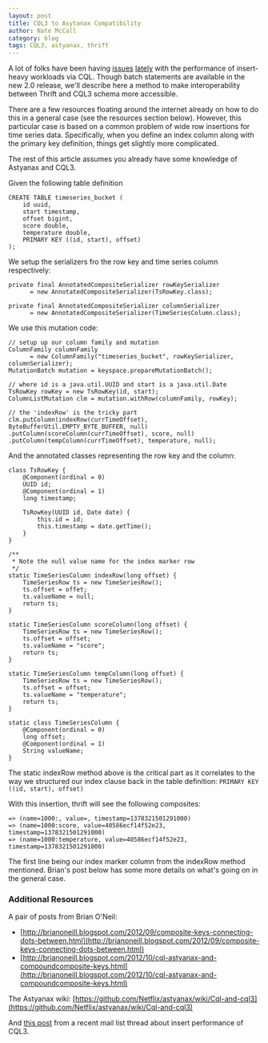 ```yaml
---
layout: post
title: CQL3 to Asytanax Compatibility
author: Nate McCall
category: blog
tags: CQL3, astyanax, thrift
---
```


A lot of folks have been having [issues](http://mail-archives.apache.org/mod_mbox/cassandra-user/201308.mbox/%3CCAAtvD4Un26yBd8rAMqctjRN4YKtCuxEekhq8WOqj7XVMcjEU3Q%40mail.gmail.com%3E) [lately](http://mail-archives.apache.org/mod_mbox/cassandra-user/201309.mbox/%3C541C7781A689464891C05251C07E8CCF3D9D29D57B%40farseer.lithium.local%3E) with the performance of insert-heavy workloads via CQL. Though batch statements are available in the new 2.0 release, we'll describe here a method to make interoperability between Thrift and CQL3 schema more accessible. 

There are a few resources floating around the internet already on how to do this in a general case (see the resources section below). However, this particular case is based on a common problem of wide row insertions for time series data. Specifically, when you define an index column along with the primary key definition, things get slightly more complicated. 

The rest of this article assumes you already have some knowledge of Astyanax and CQL3. 

Given the following table definition 

	CREATE TABLE timeseries_bucket (
  		id uuid,
  		start timestamp,
  		offset bigint,
  		score double,
  		temperature double,
  		PRIMARY KEY ((id, start), offset)
	);

We setup the serializers fro the row key and time series column respectively:

	private final AnnotatedCompositeSerializer rowKeySerializer
          = new AnnotatedCompositeSerializer(TsRowKey.class);

    private final AnnotatedCompositeSerializer columnSerializer 
    	  = new AnnotatedCompositeSerializer(TimeSeriesColumn.class);
	
We use this mutation code:

	// setup up our column family and mutation
	ColumnFamily columnFamily 
	      = new ColumnFamily("timeseries_bucket", rowKeySerializer, columnSerializer);
	MutationBatch mutation = keyspace.prepareMutationBatch();

	// where id is a java.util.UUID and start is a java.util.Date
	TsRowKey rowKey = new TsRowKey(id, start);
	ColumnListMutation clm = mutation.withRow(columnFamily, rowKey);

	// the 'indexRow' is the tricky part
	clm.putColumn(indexRow(currTimeOffset), ByteBufferUtil.EMPTY_BYTE_BUFFER, null)
	.putColumn(scoreColumn(currTimeOffset), score, null)
	.putColumn(tempColumn(currTimeOffset), temperature, null);
                                    
And the annotated classes representing the row key and the column:                  

    class TsRowKey {
        @Component(ordinal = 0)
        UUID id;
        @Component(ordinal = 1)
        long timestamp;

        TsRowKey(UUID id, Date date) {
            this.id = id;
            this.timestamp = date.getTime();
        }
    }

	/**
	 * Note the null value name for the index marker row
	 */
    static TimeSeriesColumn indexRow(long offset) {
        TimeSeriesRow ts = new TimeSeriesRow();
        ts.offset = offet;
        ts.valueName = null;  
        return ts;
    }

    static TimeSeriesColumn scoreColumn(long offset) {
        TimeSeriesRow ts = new TimeSeriesRow();
        ts.offset = offset;
        ts.valueName = "score";
        return ts;
    }
    
    static TimeSeriesColumn tempColumn(long offset) {
        TimeSeriesRow ts = new TimeSeriesRow();
        ts.offset = offset;
        ts.valueName = "temperature";
        return ts;
    }

    static class TimeSeriesColumn {
        @Component(ordinal = 0)
        long offset;
        @Component(ordinal = 1)
        String valueName;   
    }
    
The static indexRow method above is the critical part as it correlates to the way we structured our index clause back in the table definition: `PRIMARY KEY ((id, start), offset)`

With this insertion, thrift will see the following composites:

	=> (name=1000:, value=, timestamp=1378321501291000)
	=> (name=1000:score, value=40586ecf14f52e23, timestamp=1378321501291000)
	=> (name=1000:temperature, value=40586ecf14f52e23, timestamp=1378321501291000)

The first line being our index marker column from the indexRow method mentioned. Brian's post below has some more details on what's going on in the general case. 
    
### Additional Resources
A pair of posts from Brian O'Neil:

- [http://brianoneill.blogspot.com/2012/09/composite-keys-connecting-dots-between.html](http://brianoneill.blogspot.com/2012/09/composite-keys-connecting-dots-between.html)
- [http://brianoneill.blogspot.com/2012/10/cql-astyanax-and-compoundcomposite-keys.html](http://brianoneill.blogspot.com/2012/10/cql-astyanax-and-compoundcomposite-keys.html)

The Astyanax wiki:
[https://github.com/Netflix/astyanax/wiki/Cql-and-cql3](https://github.com/Netflix/astyanax/wiki/Cql-and-cql3)


And [this post](http://mail-archives.apache.org/mod_mbox/cassandra-user/201309.mbox/%3C541C7781A689464891C05251C07E8CCF3D9D29D57B%40farseer.lithium.local%3E) from a recent mail list thread about insert performance of CQL3.

